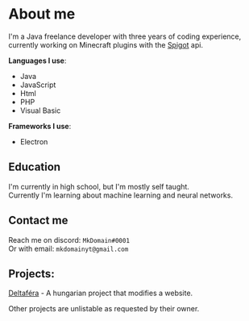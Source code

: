 # About me
I'm a Java freelance developer with three years of coding experience, currently working on Minecraft plugins with the [Spigot](https://www.spigotmc.org) api.

**Languages I use**:
- Java
- JavaScript
- Html
- PHP
- Visual Basic

**Frameworks I use**:
- Electron

## Education

I'm currently in high school, but I'm mostly self taught. \
Currently I'm learning about machine learning and neural networks.


## Contact me

Reach me on discord: `MkDomain#0001` \
Or with email: `mkdomainyt@gmail.com`

## Projects:

[Deltaféra](https://github.com/MkDomain/Deltafera) - A hungarian project that modifies a website.

Other projects are unlistable as requested by their owner.
